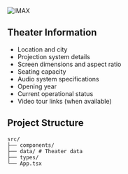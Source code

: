 ![IMAX](https://files.catbox.moe/vo8hk0.svg)

## Theater Information

- Location and city
- Projection system details
- Screen dimensions and aspect ratio
- Seating capacity
- Audio system specifications
- Opening year
- Current operational status
- Video tour links (when available)

## Project Structure

```
src/
├── components/
├── data/ # Theater data
├── types/
└── App.tsx 
```
